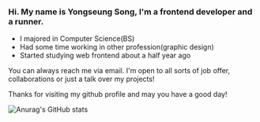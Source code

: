 ### Hi. My name is Yongseung Song, I'm a frontend developer and a runner.

- I majored in Computer Science(BS)
- Had some time working in other profession(graphic design)
- Started studying web frontend about a half year ago

You can always reach me via email. I'm open to all sorts of job offer, collaborations or just a talk over my projects!

Thanks for visiting my github profile and may you have a good day!

<!--
**yongseung-song/yongseung-song** is a ✨ _special_ ✨ repository because its `README.md` (this file) appears on your GitHub profile.

Here are some ideas to get you started:

- 🔭 I’m currently working on ...
- 🌱 I’m currently learning ...
- 👯 I’m looking to collaborate on ...
- 🤔 I’m looking for help with ...
- 💬 Ask me about ...
- 📫 How to reach me: ...
- 😄 Pronouns: ...
- ⚡ Fun fact: ...
-->



![Anurag's GitHub stats](https://github-readme-stats.vercel.app/api?username=yongseung-song&show_icons=true&theme=radical)
